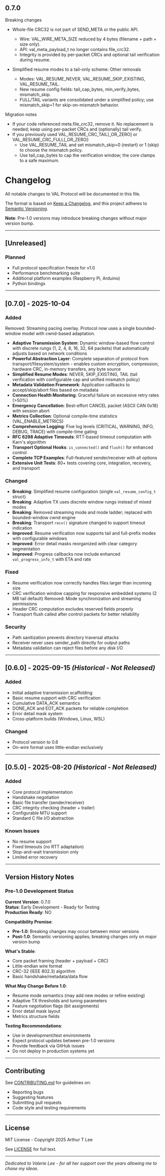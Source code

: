## 0.7.0

Breaking changes

- Whole-file CRC32 is not part of SEND_META or the public API.
	- Wire: VAL_WIRE_META_SIZE reduced by 4 bytes (filename + path + size only).
	- API: val_meta_payload_t no longer contains file_crc32.
	- Integrity is provided by per-packet CRCs and optional tail verification during resume.
- Simplified resume modes to a tail-only scheme:
Other removals


	- Modes: VAL_RESUME_NEVER, VAL_RESUME_SKIP_EXISTING, VAL_RESUME_TAIL.
	- New resume config fields: tail_cap_bytes, min_verify_bytes, mismatch_skip.
	- FULL/TAIL variants are consolidated under a simplified policy; use mismatch_skip=1 for skip-on-mismatch behavior.

Migration notes

- If your code referenced meta.file_crc32, remove it. No replacement is needed; keep using per-packet CRCs and (optionally) tail verify.
- If you previously used VAL_RESUME_CRC_TAIL[_OR_ZERO] or VAL_RESUME_CRC_FULL[_OR_ZERO]:
	- Use VAL_RESUME_TAIL and set mismatch_skip=0 (restart) or 1 (skip) to choose the mismatch policy.
	- Use tail_cap_bytes to cap the verification window; the core clamps to a safe maximum.

# Changelog

All notable changes to VAL Protocol will be documented in this file.

The format is based on [Keep a Changelog](https://keepachangelog.com/en/1.0.0/),
and this project adheres to [Semantic Versioning](https://semver.org/spec/v2.0.0.html).

**Note**: Pre-1.0 versions may introduce breaking changes without major version bump.

---

## [Unreleased]

### Planned
- Full protocol specification freeze for v1.0
- Performance benchmarking suite
- Additional platform examples (Raspberry Pi, Arduino)
- Python bindings

---

## [0.7.0] - 2025-10-04

### Added
Removed: Streaming pacing overlay. Protocol now uses a single bounded-window model with cwnd-based adaptation.
- **Adaptive Transmission System**: Dynamic window-based flow control with discrete rungs (1, 2, 4, 8, 16, 32, 64 packets) that automatically adjusts based on network conditions
- **Powerful Abstraction Layer**: Complete separation of protocol from transport/filesystem/system - enables custom encryption, compression, hardware CRC, in-memory transfers, any byte source
- **Simplified Resume Modes**: NEVER, SKIP_EXISTING, TAIL (tail verification with configurable cap and unified mismatch policy)
- **Metadata Validation Framework**: Application callbacks to accept/skip/abort files based on metadata
- **Connection Health Monitoring**: Graceful failure on excessive retry rates (>50%)
- **Emergency Cancellation**: Best-effort CANCEL packet (ASCII CAN 0x18) with session abort
- **Metrics Collection**: Optional compile-time statistics (VAL_ENABLE_METRICS)
- **Comprehensive Logging**: Five log levels (CRITICAL, WARNING, INFO, DEBUG, TRACE) with compile-time gating
- **RFC 6298 Adaptive Timeouts**: RTT-based timeout computation with Karn's algorithm
- **Transport Optional Hooks**: `is_connected()` and `flush()` for enhanced control
- **Complete TCP Examples**: Full-featured sender/receiver with all options
- **Extensive Unit Tests**: 80+ tests covering core, integration, recovery, and transport

### Changed
- **Breaking**: Simplified resume configuration (single `val_resume_config_t` struct)
- **Breaking**: Adaptive TX uses discrete window rungs instead of mixed modes
- **Breaking**: Removed streaming mode and mode ladder; replaced with bounded-window cwnd engine
- **Breaking**: Transport `recv()` signature changed to support timeout indication
- **Improved**: Resume verification now supports tail and full-prefix modes with configurable windows
- **Improved**: Error detail masks reorganized with clear category segmentation
- **Improved**: Progress callbacks now include enhanced `val_progress_info_t` with ETA and rate

### Fixed
- Resume verification now correctly handles files larger than incoming size
- CRC verification window capping for responsive embedded systems (2 MB tail default)
Removed: Mode synchronization and streaming permissions
- Header CRC computation excludes reserved fields properly
- Transport flush called after control packets for better reliability

### Security
- Path sanitization prevents directory traversal attacks
- Receiver never uses sender_path directly for output paths
- Metadata validation can reject files before any disk I/O

---

## [0.6.0] - 2025-09-15 _(Historical - Not Released)_

### Added
- Initial adaptive transmission scaffolding
- Basic resume support with CRC verification
- Cumulative DATA_ACK semantics
- DONE_ACK and EOT_ACK packets for reliable completion
- Error detail mask system
- Cross-platform builds (Windows, Linux, WSL)

### Changed
- Protocol version to 0.6
- On-wire format uses little-endian exclusively

---

## [0.5.0] - 2025-08-20 _(Historical - Not Released)_

### Added
- Core protocol implementation
- Handshake negotiation
- Basic file transfer (sender/receiver)
- CRC integrity checking (header + trailer)
- Configurable MTU support
- Standard C file I/O abstraction

### Known Issues
- No resume support
- Fixed timeouts (no RTT adaptation)
- Stop-and-wait transmission only
- Limited error recovery

---

## Version History Notes

### Pre-1.0 Development Status

**Current Version**: 0.7.0  
**Status**: Early Development - Ready for Testing  
**Production Ready**: NO

**Compatibility Promise**:
- **Pre-1.0**: Breaking changes may occur between minor versions
- **Post-1.0**: Semantic versioning applies; breaking changes only on major version bump

**What's Stable**:
- Core packet framing (header + payload + CRC)
- Little-endian wire format
- CRC-32 (IEEE 802.3) algorithm
- Basic handshake/metadata/data flow

**What May Change Before 1.0**:
- Resume mode semantics (may add new modes or refine existing)
- Adaptive TX thresholds and tuning parameters
- Feature negotiation flags (bit assignments)
- Error detail mask layout
- Metrics structure fields

**Testing Recommendations**:
- Use in development/test environments
- Expect protocol updates between pre-1.0 versions
- Provide feedback via GitHub issues
- Do not deploy in production systems yet

---

## Contributing

See [CONTRIBUTING.md](../CONTRIBUTING.md) for guidelines on:
- Reporting bugs
- Suggesting features
- Submitting pull requests
- Code style and testing requirements

---

## License

MIT License - Copyright 2025 Arthur T Lee

See [LICENSE](../LICENSE) for full text.

---

_Dedicated to Valerie Lee - for all her support over the years allowing me to chase my ideas._
